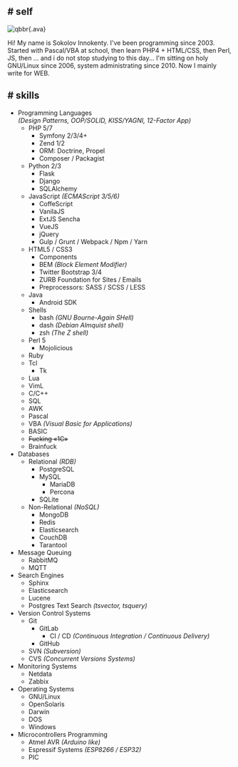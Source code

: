 ## **#** self

![qbbr](/img/qbbr-ava.jpg){.ava}<!-- nofig -->

Hi! My name is Sokolov Innokenty.
I've been programming since 2003.
Started with Pascal/VBA at school, then learn PHP4 + HTML/CSS, then Perl, JS, then ... and i do not stop studying to this day...
I'm sitting on holy GNU/Linux since 2006, system administrating since 2010.
Now I mainly write for WEB.

## **#** skills

- Programming Languages  
  *(Design Patterns, OOP/SOLID, KISS/YAGNI, 12-Factor App)*
  - PHP 5/7
    - Symfony 2/3/4+
    - Zend 1/2
    - ORM: Doctrine, Propel
    - Composer / Packagist
  - Python 2/3
    - Flask
    - Django
    - SQLAlchemy
  - JavaScript *(ECMAScript 3/5/6)*
    - CoffeScript
    - VanilaJS
    - ExtJS Sencha
    - VueJS
    - jQuery
    - Gulp / Grunt / Webpack / Npm / Yarn
  - HTML5 / CSS3
    - Components
    - BEM *(Block Element Modifier)*
    - Twitter Bootstrap 3/4
    - ZURB Foundation for Sites / Emails
    - Preprocessors: SASS / SCSS / LESS
  - Java
    - Android SDK
  - Shells
    - bash *(GNU Bourne-Again SHell)*
    - dash *(Debian Almquist shell)*
    - zsh *(The Z shell)*
  - Perl 5
    - Mojolicious
  - Ruby
  - Tcl
    - Tk
  - Lua
  - VimL
  - C/C++
  - SQL
  - AWK
  - Pascal
  - VBA *(Visual Basic for Applications)*
  - BASIC
  - <del>Fucking «1C»</del>
  - Brainfuck
- Databases
  - Relational *(RDB)*
    - PostgreSQL
    - MySQL
      - MariaDB
      - Percona
    - SQLite
  - Non-Relational *(NoSQL)*
    - MongoDB
    - Redis
    - Elasticsearch
    - CouchDB
    - Tarantool
- Message Queuing
  - RabbitMQ
  - MQTT
- Search Engines
  - Sphinx
  - Elasticsearch
  - Lucene
  - Postgres Text Search *(tsvector, tsquery)*
- Version Control Systems
  - Git
    - GitLab
      - CI / CD *(Continuous Integration / Continuous Delivery)*
    - GitHub
  - SVN *(Subversion)*
  - CVS *(Concurrent Versions Systems)*
- Monitoring Systems
  - Netdata
  - Zabbix
- Operating Systems
   - GNU/Linux
   - OpenSolaris
   - Darwin
   - DOS
   - Windows
- Microcontrollers Programming
  - Atmel AVR *(Arduino like)*
  - Espressif Systems *(ESP8266 / ESP32)*
  - PIC
